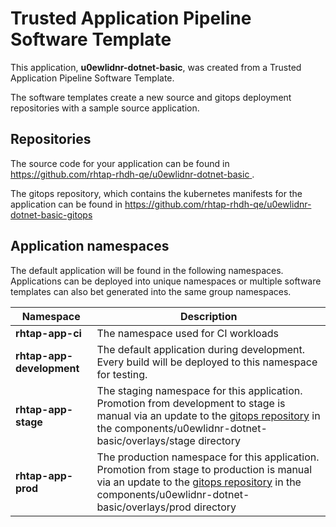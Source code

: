 # Trusted Application Pipeline Software Template

This application, **u0ewlidnr-dotnet-basic**, was created from a Trusted Application Pipeline Software Template.

The software templates create a new source and gitops deployment repositories with a sample source application. 

## Repositories

The source code for your application can be found in [https://github.com/rhtap-rhdh-qe/u0ewlidnr-dotnet-basic ](https://github.com/rhtap-rhdh-qe/u0ewlidnr-dotnet-basic ).
 
The gitops repository, which contains the kubernetes manifests for the application can be found in 
[https://github.com/rhtap-rhdh-qe/u0ewlidnr-dotnet-basic-gitops ](https://github.com/rhtap-rhdh-qe/u0ewlidnr-dotnet-basic-gitops ) 

## Application namespaces 

The default application will be found in the following namespaces. Applications can be deployed into unique namespaces or multiple software templates can also bet generated into the same group namespaces.  

|  Namespace   |  Description   |  
| -------- | -------- |
| **rhtap-app-ci** | The namespace used for CI workloads |
| **rhtap-app-development** | The default application during development. Every build will be deployed to this namespace for testing. |
| **rhtap-app-stage** | The staging namespace for this application. Promotion from development to stage is manual via an update to the [gitops repository](https://github.com/rhtap-rhdh-qe/u0ewlidnr-dotnet-basic-gitops ) in the components/u0ewlidnr-dotnet-basic/overlays/stage directory |
| **rhtap-app-prod** | The production namespace for this application. Promotion from stage to production is manual via an update to the [gitops repository](https://github.com/rhtap-rhdh-qe/u0ewlidnr-dotnet-basic-gitops ) in the components/u0ewlidnr-dotnet-basic/overlays/prod directory |